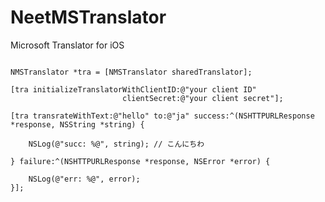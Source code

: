 NeetMSTranslator
================

Microsoft Translator for iOS

 ```obj-c

 NMSTranslator *tra = [NMSTranslator sharedTranslator];

 [tra initializeTranslatorWithClientID:@"your client ID"
                          clientSecret:@"your client secret"];

 [tra transrateWithText:@"hello" to:@"ja" success:^(NSHTTPURLResponse *response, NSString *string) {

     NSLog(@"succ: %@", string); // こんにちわ

 } failure:^(NSHTTPURLResponse *response, NSError *error) {

     NSLog(@"err: %@", error);
 }];

 ```

